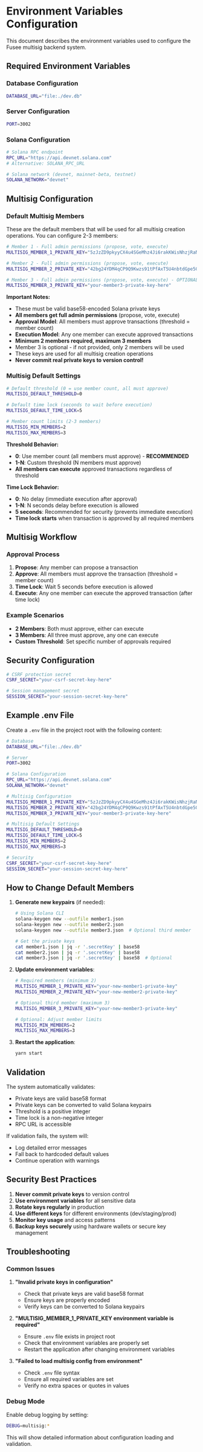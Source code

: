 # Environment Variables Configuration

This document describes the environment variables used to configure the Fusee multisig backend system.

## Required Environment Variables

### Database Configuration
```bash
DATABASE_URL="file:./dev.db"
```

### Server Configuration
```bash
PORT=3002
```

### Solana Configuration
```bash
# Solana RPC endpoint
RPC_URL="https://api.devnet.solana.com"
# Alternative: SOLANA_RPC_URL

# Solana network (devnet, mainnet-beta, testnet)
SOLANA_NETWORK="devnet"
```

## Multisig Configuration

### Default Multisig Members
These are the default members that will be used for all multisig creation operations. You can configure 2-3 members:

```bash
# Member 1 - Full admin permissions (propose, vote, execute)
MULTISIG_MEMBER_1_PRIVATE_KEY="5zJzZD9pkyyCX4u4SGeMhz4Ji6rakKWisNhzjRaNS1owM1cJZLhtZuHKE8PHnsnWQQGUZWjtvTeNwAwxkkY6UrEn"

# Member 2 - Full admin permissions (propose, vote, execute)
MULTISIG_MEMBER_2_PRIVATE_KEY="42bg24YDM4qCP9Q9Kwzs91tPfAxT5U4nbtdGpe5GAYdZRTFV5vYsmZ9o2DRFdBgdLk5Q1piWtt9CoqGJaRgYk2Qj"

# Member 3 - Full admin permissions (propose, vote, execute) - OPTIONAL
MULTISIG_MEMBER_3_PRIVATE_KEY="your-member3-private-key-here"
```

**Important Notes:**
- These must be valid base58-encoded Solana private keys
- **All members get full admin permissions** (propose, vote, execute)
- **Approval Model**: All members must approve transactions (threshold = member count)
- **Execution Model**: Any one member can execute approved transactions
- **Minimum 2 members required, maximum 3 members**
- Member 3 is optional - if not provided, only 2 members will be used
- These keys are used for all multisig creation operations
- **Never commit real private keys to version control!**

### Multisig Default Settings
```bash
# Default threshold (0 = use member count, all must approve)
MULTISIG_DEFAULT_THRESHOLD=0

# Default time lock (seconds to wait before execution)
MULTISIG_DEFAULT_TIME_LOCK=5

# Member count limits (2-3 members)
MULTISIG_MIN_MEMBERS=2
MULTISIG_MAX_MEMBERS=3
```

**Threshold Behavior:**
- **0**: Use member count (all members must approve) - **RECOMMENDED**
- **1-N**: Custom threshold (N members must approve)
- **All members can execute** approved transactions regardless of threshold

**Time Lock Behavior:**
- **0**: No delay (immediate execution after approval)
- **1-N**: N seconds delay before execution is allowed
- **5 seconds**: Recommended for security (prevents immediate execution)
- **Time lock starts** when transaction is approved by all required members

## Multisig Workflow

### Approval Process
1. **Propose**: Any member can propose a transaction
2. **Approve**: All members must approve the transaction (threshold = member count)
3. **Time Lock**: Wait 5 seconds before execution is allowed
4. **Execute**: Any one member can execute the approved transaction (after time lock)

### Example Scenarios
- **2 Members**: Both must approve, either can execute
- **3 Members**: All three must approve, any one can execute
- **Custom Threshold**: Set specific number of approvals required

## Security Configuration
```bash
# CSRF protection secret
CSRF_SECRET="your-csrf-secret-key-here"

# Session management secret
SESSION_SECRET="your-session-secret-key-here"
```

## Example .env File

Create a `.env` file in the project root with the following content:

```bash
# Database
DATABASE_URL="file:./dev.db"

# Server
PORT=3002

# Solana Configuration
RPC_URL="https://api.devnet.solana.com"
SOLANA_NETWORK="devnet"

# Multisig Configuration
MULTISIG_MEMBER_1_PRIVATE_KEY="5zJzZD9pkyyCX4u4SGeMhz4Ji6rakKWisNhzjRaNS1owM1cJZLhtZuHKE8PHnsnWQQGUZWjtvTeNwAwxkkY6UrEn"
MULTISIG_MEMBER_2_PRIVATE_KEY="42bg24YDM4qCP9Q9Kwzs91tPfAxT5U4nbtdGpe5GAYdZRTFV5vYsmZ9o2DRFdBgdLk5Q1piWtt9CoqGJaRgYk2Qj"
MULTISIG_MEMBER_3_PRIVATE_KEY="your-member3-private-key-here"

# Multisig Default Settings
MULTISIG_DEFAULT_THRESHOLD=0
MULTISIG_DEFAULT_TIME_LOCK=5
MULTISIG_MIN_MEMBERS=2
MULTISIG_MAX_MEMBERS=3

# Security
CSRF_SECRET="your-csrf-secret-key-here"
SESSION_SECRET="your-session-secret-key-here"
```

## How to Change Default Members

1. **Generate new keypairs** (if needed):
   ```bash
   # Using Solana CLI
   solana-keygen new --outfile member1.json
   solana-keygen new --outfile member2.json
   solana-keygen new --outfile member3.json  # Optional third member
   
   # Get the private keys
   cat member1.json | jq -r '.secretKey' | base58
   cat member2.json | jq -r '.secretKey' | base58
   cat member3.json | jq -r '.secretKey' | base58  # Optional
   ```

2. **Update environment variables**:
   ```bash
   # Required members (minimum 2)
   MULTISIG_MEMBER_1_PRIVATE_KEY="your-new-member1-private-key"
   MULTISIG_MEMBER_2_PRIVATE_KEY="your-new-member2-private-key"
   
   # Optional third member (maximum 3)
   MULTISIG_MEMBER_3_PRIVATE_KEY="your-new-member3-private-key"
   
   # Optional: Adjust member limits
   MULTISIG_MIN_MEMBERS=2
   MULTISIG_MAX_MEMBERS=3
   ```

3. **Restart the application**:
   ```bash
   yarn start
   ```

## Validation

The system automatically validates:
- Private keys are valid base58 format
- Private keys can be converted to valid Solana keypairs
- Threshold is a positive integer
- Time lock is a non-negative integer
- RPC URL is accessible

If validation fails, the system will:
- Log detailed error messages
- Fall back to hardcoded default values
- Continue operation with warnings

## Security Best Practices

1. **Never commit private keys** to version control
2. **Use environment variables** for all sensitive data
3. **Rotate keys regularly** in production
4. **Use different keys** for different environments (dev/staging/prod)
5. **Monitor key usage** and access patterns
6. **Backup keys securely** using hardware wallets or secure key management

## Troubleshooting

### Common Issues

1. **"Invalid private keys in configuration"**
   - Check that private keys are valid base58 format
   - Ensure keys are properly encoded
   - Verify keys can be converted to Solana keypairs

2. **"MULTISIG_MEMBER_1_PRIVATE_KEY environment variable is required"**
   - Ensure `.env` file exists in project root
   - Check that environment variables are properly set
   - Restart the application after changing environment variables

3. **"Failed to load multisig config from environment"**
   - Check `.env` file syntax
   - Ensure all required variables are set
   - Verify no extra spaces or quotes in values

### Debug Mode

Enable debug logging by setting:
```bash
DEBUG=multisig:*
```

This will show detailed information about configuration loading and validation.
